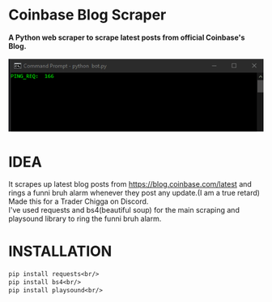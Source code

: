 # Coinbase Blog Scraper
**A Python web scraper to scrape latest posts from official Coinbase's Blog.**
<br/>
<br/>
![](anim.gif)

# IDEA
It scrapes up latest blog posts from https://blog.coinbase.com/latest and rings a funni bruh alarm whenever they post any update.(I am a true retard)<br/>
Made this for a Trader Chigga on Discord.<br/>
I've used requests and bs4(beautiful soup) for the main scraping and playsound library to ring the funni bruh alarm.<br/>

# INSTALLATION
```
pip install requests<br/>
pip install bs4<br/>
pip install playsound<br/>
```
